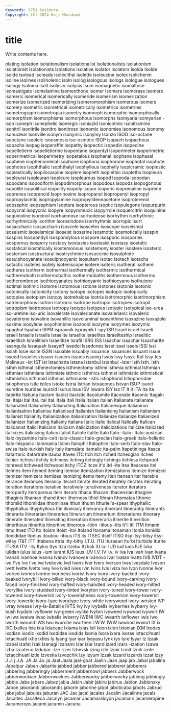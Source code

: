 ```yaml
---
Keywords: 3751 kojimura
Copyright: (C) 2024 Koji Murakami
---
```


# title

Write contents here.



olating isolation isolationalism isolationalist isolationalists isolationism isolationist
isolationists isolations isolative isolator isolators Isolda Isolde isolde isolead isoleads
isolecithal isolette isoleucine isolex isolichenin isoline isolines isolinolenic isoln isolog
isologous isologs isologue isologues isology Isoloma Isolt isolysin isolysis Isom
isomagnetic isomaltose isomastigate isomelamine isomenthone isomer Isomera isomerase isomere isomeric
isomerical isomerically isomeride isomerism isomerization isomerize isomerized isomerizing isomeromorphism isomerous
isomers isomery isometric isometrical isometrically isometrics isometries isometrograph isometropia isometry
isomorph isomorphic isomorphically isomorphism isomorphisms isomorphous isomorphs Isomyaria isomyarian -ison
isoneph isonephelic isonergic isoniazid isonicotinic isonitramine isonitril isonitrile isonitro isonitroso
isonomic isonomies isonomous isonomy isonuclear Isonville isonym isonymic isonymy Isonzo
ISOO iso-octane isooctane isooleic isoosmosis iso-osmotic ISOP isopach isopachous isopachs
isopag isoparaffin isopathy isopectic isopedin isopedine isopelletierin isopelletierine isopentane isopentyl
isoperimeter isoperimetric isoperimetrical isoperimetry isopetalous isophanal isophane isophasal isophene isophenomenal
isophone isophoria isophorone isophotal isophote isophotes isophthalic isophthalyl isophyllous isophylly
isopicramic isopiestic isopiestically isopilocarpine isoplere isopleth isoplethic isopleths Isopleura isopleural
isopleuran isopleure isopleurous isopod Isopoda isopodan isopodans isopodiform isopodimorphous isopodous
isopods isopogonous isopolite isopolitical isopolity isopoly isopor isoporic isoprenaline isoprene
isoprenes isoprenoid Isoprinosine isopropanol isopropenyl isopropyl isopropylacetic isopropylamine isopropylideneacetone isoproterenol
isopsephic isopsephism Isoptera isopterous isoptic isopulegone isopurpurin isopycnal isopycnic isopyre
isopyromucic isopyrrole isoquercitrin isoquinine isoquinoline isorcinol isorhamnose isorhodeose isorhythm isorhythmic
isorhythmically isorithm isorosindone isorrhythmic isorropic isort isosaccharic isosaccharin isoscele isosceles
isoscope isoseismal isoseismic isoseismical isoseist isoserine isosmotic isosmotically isospin isospins
Isospondyli isospondylous isospore isosporic isospories isosporous isospory isostacy isostasies isostasist
isostasy isostatic isostatical isostatically isostemonous isostemony isoster isostere isosteric isosterism
isostructural isostrychnine isosuccinic isosulphide isosulphocyanate isosulphocyanic isosultam isotac isotach isotachs
isotactic isoteles isotely isoteniscope isotere isoteric isotheral isothere isotheres isotherm
isothermal isothermally isothermic isothermical isothermobath isothermobathic isothermobaths isothermous isotherms isotherombrose
isothiocyanates isothiocyanic isothiocyano isothujone isotimal isotimic isotome isotomous isotone isotones
isotonia isotonic isotonically isotonicity isotony isotope isotopes isotopic isotopically isotopies
isotopism isotopy isotrehalose Isotria isotrimorphic isotrimorphism isotrimorphous isotron isotronic isotrope
isotropic isotropies isotropil isotropism isotropous isotropy isotype isotypes isotypic isotypical
iso-urea iso-uretine iso-uric isovalerate isovalerianate isovalerianic isovaleric isovalerone isovaline isovanillic
isovoluminal isoxanthine isoxazine isoxazole isoxime isoxylene isoyohimbine isozooid isozyme isozymes
isozymic ispaghul Ispahan ISPM ispravnik ispraynik I-spy ISR Israel israel
Israeli israeli Israelis israelis Israelite israelite israelites Israeliteship Israelitic Israelitish
Israelitism Israelitize Israfil ISRG ISS Issachar issachar Issacharite issanguila Issaquah
Issayeff Issedoi Issedones Issei issei isseis ISSI Issi Issiah Issie
issite ISSN issuable issuably issuance issuances issuant issue issued issueless
issuer issuers issues issuing Issus Issy Issyk-Kul Issy-les-Molineux -ist IST
ist Istachatta istana Istanbul istanbul -ister Isth Isth. isth isthm
isthmal isthmectomies isthmectomy isthmi Isthmia isthmial Isthmian isthmian isthmians isthmiate
isthmic isthmics isthmist isthmistic isthmistical isthmistics isthmoid isthmus isthmuses -istic
istiophorid Istiophoridae Istiophorus istle istles istoke Istria Istrian Istvaeones Istvan
ISUP isuret isuretine Isuridae isuroid Isurus Isus ISV Iswara ISY
isz IT It it ITA Ita ita itabirite Itabuna itacism
itacist itacistic itacolumite itaconate itaconic Itagaki itai Itajai Ital Ital.
ital ital. Itala Itali Italia Italian italian Italianate italianate Italianated
Italianately Italianating Italianation Italianesque italianiron Italianisation Italianise Italianised Italianish Italianising
Italianism italianism Italianist Italianity Italianization italianization Italianize italianize Italianized Italianizer
Italianizing Italianly italians Italic italic Italical Italically Italican Italicanist Italici
Italicism italicism italicization italicizations italicize italicized italicizes italicizing italics italiot
Italiote italite Italo Italo- italo- Italo-austrian Italo-byzantine Italo-celt Italo-classic Italo-grecian
Italo-greek Italo-hellenic Italo-hispanic Italomania Italon Italophil Italophile Italo-serb Italo-slav Italo-swiss
Italo-turkish Italy italy itamalate itamalic ita-palm Itapetininga Itasca itatartaric itatartrate
itauba Itaves ITC Itch itch itched itcheoglan itches itchier itchiest
itchily itchiness itching itchingly itchings itchless itchproof itchreed itchweed itchwood
itchy ITCZ itcze it'd itd -ite Itea Iteaceae itel Itelmes
item itemed iteming itemise itemization itemizations itemize itemized itemizer itemizers
itemizes itemizing items itemy Iten Itenean iter iterable iterance iterances
iterancy iterant iterate iterated iterately iterates iterating iteration iterations iterative
iteratively iterativeness iterator iterators iteroparity iteroparous iters iterum Ithaca Ithacan
Ithacensian ithagine Ithaginis Ithaman ithand ither itherness Ithiel Ithnan Ithomatas
Ithome ithomiid Ithomiidae Ithomiinae Ithun Ithunn Ithuriel's-spear ithyphallic Ithyphallus ithyphyllous
Itin itineracy itinerancy itinerant itinerantly itinerants itineraria itinerarian itineraries Itinerarium
itinerarium itinerariums itinerary itinerate itinerated itinerating itineration itinereraria itinerite itinerition
itineritious itineritis itineritive itinerous -ition -itious -itis it'll itll ITM
Itmann itmo Itnez ITO Ito Itoism Itoist -itol Itoland Itonama
Itonaman Itonia itonidid Itonididae Itonius itoubou -itous ITS its ITSEC
itself ITSO itsy itsy-bitsy itsy-witsy IT&T ITT Ittabena ittria itty-bitty
I.T.U. ITU Ituraean Iturbi Iturbide iturite ITUSA ITV -ity Itylus
Itys Itza itzebu Itzhak IU iu- IUD iud iuds IUE
Iuka iulidan Iulus iulus -ium iurant IUS iuus IUV I.V.
IV i.v. iv Iva iva Ivah Ivan Ivana Ivanah Ivanhoe
Ivanna Ivanov Ivanovce Ivanovo Ivar Ivatan Ivatts IVB IVDT -ive
I've Ive i've ive Ivekovic Ivel Ivens Iver Ivers Iverson
Ives Ivesdale Iveson Ivett Ivette Ivetts Ivey Ivie ivied ivies
ivin Ivins Ivis Iviza Ivo Ivon Ivonne Ivor ivoried ivories
ivorine ivoriness ivorist Ivory ivory ivory-backed ivory-beaked ivorybill ivory-billed ivory-black
ivory-bound ivory-carving ivory-faced ivory-finished ivory-hafted ivory-handled ivory-headed ivory-hilted ivorylike ivory-studded
ivory-tinted Ivoryton ivory-toned ivory-tower ivory-towered ivory-towerish ivory-towerishness ivory-towerism ivory-towerist ivory-towerite
ivory-type ivorytype ivory-white ivorywood ivory-wristed IVP ivray ivresse Ivry-la-Bataille IVTS
Ivy ivy ivybells ivyberries ivyberry ivy-bush Ivydale ivyflower ivy-green ivylike
Ivyton ivyweed ivywood ivywort IW iw iwa iwaiwa Iwao iwbells
iwberry IWBNI IWC iwearth iwflower iwis Iwo iworth iwound IWS
Iwu iwurche iwurthen I.W.W. IWW iwwood iwwort IX ix IXC
Ixelles Ixia ixia Ixiaceae Ixiama ixias Ixil Ixion ixion Ixionian
IXM Ixodes ixodian ixodic ixodid Ixodidae ixodids Ixonia Ixora ixora
ixoras Ixtaccihuatl Ixtacihuatl ixtle ixtles Iy Iyang Iyar iyar Iyeyasu
Iynx iyo Iyre Iyyar Iz Izaak Izabel izafat Izak Izanagi
Izanami Izar izar Izard izard izars -ization Izawa izba Izcateco
Izdubar -ize -izer Izhevsk izing izle Izmir Izmit Iznik izote
Iztaccihuatl iztle Izvestia izvozchik Izy Izyum Izzak izzard izzards izzat
Izzy J J. j J.A. JA Ja Ja. ja Jaal
Jaala jaal-goat Jaalin Jaan jaap jab Jabal jabalina Jabalpur Jaban
Jabarite jabbed jabber jabbered jabberer jabberers jabbering jabberingly jabberment jabbernowl
jabbers Jabberwock jabberwockian Jabberwockies Jabberwocky jabberwocky jabbing jabbingly jabble Jabe
jabers Jabez jabia Jabin Jabir jabiru jabirus Jablon Jablonsky Jabon
jaborandi jaborandis jaborin jaborine jabot jaboticaba jabots Jabrud jabs jabul
jabules jaburan JAC Jac jacal jacales Jacalin Jacalinne jacals Jacaltec
Jacalteca Jacalyn jacamar Jacamaralcyon jacamars jacameropine Jacamerops jacami jacamin Jacana

